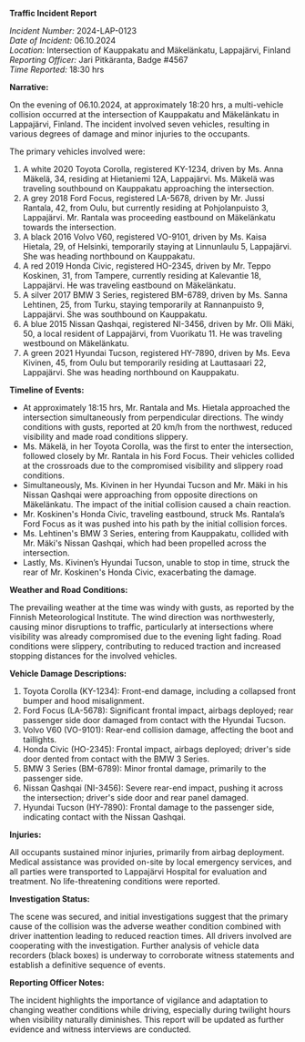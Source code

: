 **Traffic Incident Report**

*Incident Number:* 2024-LAP-0123  
*Date of Incident:* 06.10.2024  
*Location:* Intersection of Kauppakatu and Mäkelänkatu, Lappajärvi, Finland  
*Reporting Officer:* Jari Pitkäranta, Badge #4567  
*Time Reported:* 18:30 hrs  

**Narrative:**

On the evening of 06.10.2024, at approximately 18:20 hrs, a multi-vehicle collision occurred at the intersection of Kauppakatu and Mäkelänkatu in Lappajärvi, Finland. The incident involved seven vehicles, resulting in various degrees of damage and minor injuries to the occupants.

The primary vehicles involved were:
1. A white 2020 Toyota Corolla, registered KY-1234, driven by Ms. Anna Mäkelä, 34, residing at Hietaniemi 12A, Lappajärvi. Ms. Mäkelä was traveling southbound on Kauppakatu approaching the intersection.
2. A grey 2018 Ford Focus, registered LA-5678, driven by Mr. Jussi Rantala, 42, from Oulu, but currently residing at Pohjolanpuisto 3, Lappajärvi. Mr. Rantala was proceeding eastbound on Mäkelänkatu towards the intersection.
3. A black 2016 Volvo V60, registered VO-9101, driven by Ms. Kaisa Hietala, 29, of Helsinki, temporarily staying at Linnunlaulu 5, Lappajärvi. She was heading northbound on Kauppakatu.
4. A red 2019 Honda Civic, registered HO-2345, driven by Mr. Teppo Koskinen, 31, from Tampere, currently residing at Kalevantie 18, Lappajärvi. He was traveling eastbound on Mäkelänkatu.
5. A silver 2017 BMW 3 Series, registered BM-6789, driven by Ms. Sanna Lehtinen, 25, from Turku, staying temporarily at Rannanpuisto 9, Lappajärvi. She was southbound on Kauppakatu.
6. A blue 2015 Nissan Qashqai, registered NI-3456, driven by Mr. Olli Mäki, 50, a local resident of Lappajärvi, from Vuorikatu 11. He was traveling westbound on Mäkelänkatu.
7. A green 2021 Hyundai Tucson, registered HY-7890, driven by Ms. Eeva Kivinen, 45, from Oulu but temporarily residing at Lauttasaari 22, Lappajärvi. She was heading northbound on Kauppakatu.

**Timeline of Events:**

- At approximately 18:15 hrs, Mr. Rantala and Ms. Hietala approached the intersection simultaneously from perpendicular directions. The windy conditions with gusts, reported at 20 km/h from the northwest, reduced visibility and made road conditions slippery.
- Ms. Mäkelä, in her Toyota Corolla, was the first to enter the intersection, followed closely by Mr. Rantala in his Ford Focus. Their vehicles collided at the crossroads due to the compromised visibility and slippery road conditions.
- Simultaneously, Ms. Kivinen in her Hyundai Tucson and Mr. Mäki in his Nissan Qashqai were approaching from opposite directions on Mäkelänkatu. The impact of the initial collision caused a chain reaction.
- Mr. Koskinen's Honda Civic, traveling eastbound, struck Ms. Rantala’s Ford Focus as it was pushed into his path by the initial collision forces. 
- Ms. Lehtinen's BMW 3 Series, entering from Kauppakatu, collided with Mr. Mäki's Nissan Qashqai, which had been propelled across the intersection.
- Lastly, Ms. Kivinen’s Hyundai Tucson, unable to stop in time, struck the rear of Mr. Koskinen's Honda Civic, exacerbating the damage.

**Weather and Road Conditions:**

The prevailing weather at the time was windy with gusts, as reported by the Finnish Meteorological Institute. The wind direction was northwesterly, causing minor disruptions to traffic, particularly at intersections where visibility was already compromised due to the evening light fading. Road conditions were slippery, contributing to reduced traction and increased stopping distances for the involved vehicles.

**Vehicle Damage Descriptions:**

1. Toyota Corolla (KY-1234): Front-end damage, including a collapsed front bumper and hood misalignment.
2. Ford Focus (LA-5678): Significant frontal impact, airbags deployed; rear passenger side door damaged from contact with the Hyundai Tucson.
3. Volvo V60 (VO-9101): Rear-end collision damage, affecting the boot and taillights.
4. Honda Civic (HO-2345): Frontal impact, airbags deployed; driver's side door dented from contact with the BMW 3 Series.
5. BMW 3 Series (BM-6789): Minor frontal damage, primarily to the passenger side.
6. Nissan Qashqai (NI-3456): Severe rear-end impact, pushing it across the intersection; driver's side door and rear panel damaged.
7. Hyundai Tucson (HY-7890): Frontal damage to the passenger side, indicating contact with the Nissan Qashqai.

**Injuries:**

All occupants sustained minor injuries, primarily from airbag deployment. Medical assistance was provided on-site by local emergency services, and all parties were transported to Lappajärvi Hospital for evaluation and treatment. No life-threatening conditions were reported.

**Investigation Status:**

The scene was secured, and initial investigations suggest that the primary cause of the collision was the adverse weather condition combined with driver inattention leading to reduced reaction times. All drivers involved are cooperating with the investigation. Further analysis of vehicle data recorders (black boxes) is underway to corroborate witness statements and establish a definitive sequence of events.

**Reporting Officer Notes:**

The incident highlights the importance of vigilance and adaptation to changing weather conditions while driving, especially during twilight hours when visibility naturally diminishes. This report will be updated as further evidence and witness interviews are conducted.